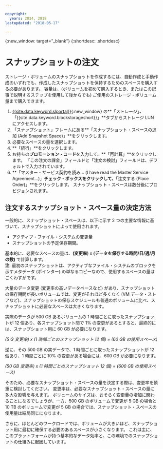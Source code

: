 ```yaml
---

copyright:
  years: 2014, 2018
lastupdated: "2018-05-17"

---
```

{:new_window: target="_blank"}
{:shortdesc: .shortdesc}

# スナップショットの注文

ストレージ・ボリュームのスナップショットを作成するには、自動作成と手動作成のいずれでも、作成したスナップショットを保持するためのスペースを購入する必要があります。 容量は、(ボリュームを初めて購入するとき、またはこの記事で説明するステップを使用して後からでも) ご使用のストレージ・ボリューム量まで購入できます。

1. [{{site.data.keyword.slportal}}](https://control.softlayer.com/){:new_window} の**「ストレージ」**、**「{{site.data.keyword.blockstorageshort}}」**タブからストレージ LUN にアクセスします。
2. 「スナップショット」フレームにある**「スナップショット・スペースの追加 (Add Snapshot Space)」**をクリックします。
3. 必要なスペースの量を選択します。
4. **「続行」**をクリックします。
5. お持ちの**プロモーション・コード**を入力して、**「再計算」**をクリックします。 「この注文の課金」フィールドと「注文の検討」フィールドは、デフォルトで入力されています。
6. **「マスター・サービス契約を読み... (I have read the Master Service Agreement…)」**チェック・ボックスをクリックして、**「注文する (Place Order)」**をクリックします。 スナップショット・スペースは数分後にプロビジョンされます。

## 注文するスナップショット・スペース量の決定方法

一般的に、スナップショット・スペースは、以下に示す 2 つの主要な情報に基づいて、スナップショットによって使用されます。
- アクティブ・ファイル・システムの変更量
- スナップショットの予定保存期間。  

基本的に、必要なスペースの量は、**(変更率)** x **(データを保存する時間/日/週/月の数)** で計算します。  
**注**: 最初のスナップショットは、アクティブなファイル・システムのブロックを示すメタデータ (ポインター) の単なるコピーなので、使用するスペースの量はごくわずかです。 

大量のデータ変更 (変更率の高いデータベースなど) があり、スナップショットの保存期間が長いボリュームでは、変更がそれほど多くなく (VM データ・ストアなど)、スナップショットの保存スケジュールも普通のボリュームに比べ、スナップショットに必要なスペースは大きくなります。 

実際のデータが 500 GB あるボリュームの 1 時間ごとに取ったスナップショットが 12 個あり、各スナップショット間で 1% の変更があるとすると、最終的には、スナップショット用に 60 GB が必要になります。

*(5 G 変更率) x (1 時間ごとのスナップショット 12 個) = (60 GB の使用スペース)*

逆に、その 500 GB の実データで、1 時間ごとに取ったスナップショットが 12 個あり、1 時間ごとに 10% の変更がある場合には、600 GB が必要になります。

*(50 GB 変更率) x (1 時間ごとのスナップショット 12 個) = (600 GB の使用スペース)*

そのため、必要なスナップショット・スペースの量を決定する際は、変更率を慎重に検討してください。 変更率は、必要なスナップショット・スペースの量に多大な影響を与えます。 ボリュームのサイズは、おそらく変更量の増加に関わることになるでしょうが、一方、500 GB のボリュームで変更が 5 GB の場合と 10 TB のボリュームで変更が 5 GB の場合では、スナップショット・スペースの使用量は結局同じになります。

さらに、ほとんどのワークロードでは、ボリュームが大きいほど、スナップショット用に最初に確保する必要のあるスペースが小さくなります。 これは主に、このプラットフォームが持つ基本的なデータ効率と、この環境でのスナップショットの仕組みに起因しています。



